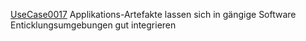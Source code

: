 [UseCase0017](https://github.com/DomainDrivenArchitecture/ddaRequirement/blob/master/de/requirements/UseCase0017.md)  Applikations-Artefakte lassen sich in gängige Software Enticklungsumgebungen gut integrieren
